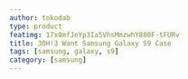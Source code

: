 ```yaml
---
author: tokodab
type: product
featimg: 17x0mfJeYp3Ia5VhsMmzwhY880F-tFURv
title: 3OH!3 Want Samsung Galaxy S9 Case
tags: [samsung, galaxy, s9]
category: [samsung]
---
```

